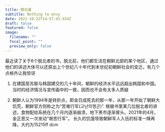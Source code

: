 ```yaml
---
title: 脱北者
subtitle: Nothing to envy
date: 2021-10-22T14:57:43.934Z
draft: false
featured: false
image:
  filename: ""
  focal_point: ""
  preview_only: false
---
```

最近读了关于6个脱北者的书，脱北前，他们都生活在朝鲜北部的某个地区，通过他们的讲述大体可以还原出上个世纪八十年代到本世纪初朝鲜社会的变迁。有几个点格外让我惊讶

1. 在建国至苏联与韩国建交的几十年间，朝鲜的经济水平远远超出韩国和中国。当时的经济情况与宣传画中的一致，因而也不会有太多人质疑

2. 朝鲜人认为1994年是转折点，即金日成死去的那一年，从那一年开始了朝鲜大饥荒，朝鲜官方则称之为“苦难行军(고난의행군)”.  根据书里某几位脱北者的讲述，食物配给系统在几个月内逐渐崩溃，地下黑市逐渐冒头。2021年的4月，金正恩又一次发动“艰苦行军”。 长久的饥饿导致朝鲜军人入伍的标准一降再降，大约为15215ff  dcm